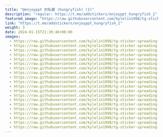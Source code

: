 ```yaml
---
title: "@enjoyppt 的私藏 (hungryfish) (1)"
description: "regular: https://t.me/addstickers/enjoyppt_hungryfish_1"
featured_image: "https://raw.githubusercontent.com/kylelin1998/tg-sticker-spreading-worldwide-images/main/img/51d0746c-c256-4e5c-b32c-9ef9fc2446a8.jpg"
link: "https://t.me/addstickers/enjoyppt_hungryfish_1"
weight: 3
date: 2024-01-15T21:39:46+08:00
images:
  - https://raw.githubusercontent.com/kylelin1998/tg-sticker-spreading-worldwide-images/main/img/51d0746c-c256-4e5c-b32c-9ef9fc2446a8.jpg
  - https://raw.githubusercontent.com/kylelin1998/tg-sticker-spreading-worldwide-images/main/img/e0a5dd02-a248-4bfa-8d9d-fcf42d9ea1bb.jpg
  - https://raw.githubusercontent.com/kylelin1998/tg-sticker-spreading-worldwide-images/main/img/aed68cba-c619-434f-878d-2eb6da97dce9.jpg
  - https://raw.githubusercontent.com/kylelin1998/tg-sticker-spreading-worldwide-images/main/img/48f5aff6-5ced-48f4-9036-bd624dce5fc9.jpg
  - https://raw.githubusercontent.com/kylelin1998/tg-sticker-spreading-worldwide-images/main/img/d9602a85-97a1-4632-a1fa-c48d20d8618d.jpg
  - https://raw.githubusercontent.com/kylelin1998/tg-sticker-spreading-worldwide-images/main/img/1a012efb-0fe0-4448-862a-b0a6159594ed.jpg
  - https://raw.githubusercontent.com/kylelin1998/tg-sticker-spreading-worldwide-images/main/img/8c95d4a4-fae4-44ec-b290-525c02d24a58.jpg
  - https://raw.githubusercontent.com/kylelin1998/tg-sticker-spreading-worldwide-images/main/img/10a4faae-a3dc-4142-81ef-d5e127986a50.jpg
  - https://raw.githubusercontent.com/kylelin1998/tg-sticker-spreading-worldwide-images/main/img/b9b38b5b-d7b3-4f96-9787-ffd565f59445.jpg
  - https://raw.githubusercontent.com/kylelin1998/tg-sticker-spreading-worldwide-images/main/img/f39d0ede-bda4-4e6b-8030-137ee0d7c5d5.jpg
  - https://raw.githubusercontent.com/kylelin1998/tg-sticker-spreading-worldwide-images/main/img/3eee76d8-c571-44e7-9979-1553aa2e61ad.jpg
  - https://raw.githubusercontent.com/kylelin1998/tg-sticker-spreading-worldwide-images/main/img/17b5e4cf-8da1-4021-9ab0-aa80c722e4a6.jpg
  - https://raw.githubusercontent.com/kylelin1998/tg-sticker-spreading-worldwide-images/main/img/46f0938e-cf2c-46d9-91c7-30ce21ec5751.jpg
  - https://raw.githubusercontent.com/kylelin1998/tg-sticker-spreading-worldwide-images/main/img/6349fcd9-6ae0-4ad0-9a69-b7bafdf46a5b.jpg
  - https://raw.githubusercontent.com/kylelin1998/tg-sticker-spreading-worldwide-images/main/img/f40f2bfc-2807-44e1-84b5-33d8e3406007.jpg
  - https://raw.githubusercontent.com/kylelin1998/tg-sticker-spreading-worldwide-images/main/img/7cd36739-59c1-4e5a-a45e-428e8303101d.jpg
  - https://raw.githubusercontent.com/kylelin1998/tg-sticker-spreading-worldwide-images/main/img/6f0c82db-e6df-4ae8-ade7-18e389b3debb.jpg
  - https://raw.githubusercontent.com/kylelin1998/tg-sticker-spreading-worldwide-images/main/img/b94d03de-7641-4520-839a-f57028a012c9.jpg
  - https://raw.githubusercontent.com/kylelin1998/tg-sticker-spreading-worldwide-images/main/img/c6755cae-4f1a-434f-9f1a-e764768ce2e9.jpg
  - https://raw.githubusercontent.com/kylelin1998/tg-sticker-spreading-worldwide-images/main/img/08e83e9d-d5b9-4af0-a3b9-2dbb864aa2b3.jpg
---
```

